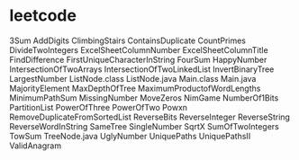 # leetcode
3Sum
AddDigits
ClimbingStairs
ContainsDuplicate
CountPrimes
DivideTwoIntegers
ExcelSheetColumnNumber
ExcelSheetColumnTitle
FindDifference
FirstUniqueCharacterInString
FourSum
HappyNumber
IntersectionOfTwoArrays
IntersectionOfTwoLinkedList
InvertBinaryTree
LargestNumber
ListNode.class
ListNode.java
Main.class
Main.java
MajorityElement
MaxDepthOfTree
MaximumProductofWordLengths
MinimumPathSum
MissingNumber
MoveZeros
NimGame
NumberOf1Bits
PartitionList
PowerOfThree
PowerOfTwo
Powxn
RemoveDuplicateFromSortedList
ReverseBits
ReverseInteger
ReverseString
ReverseWordInString
SameTree
SingleNumber
SqrtX
SumOfTwoIntegers
TowSum
TreeNode.java
UglyNumber
UniquePaths
UniquePathsII
ValidAnagram
